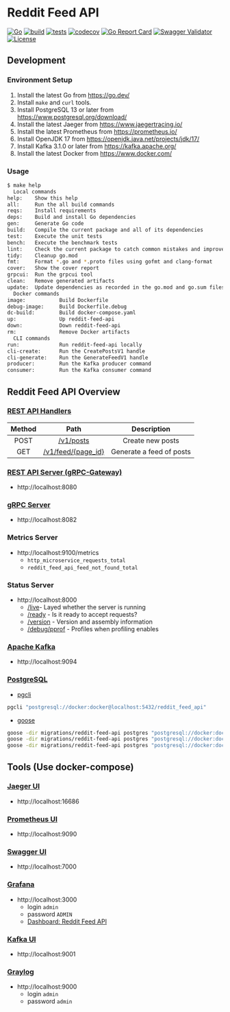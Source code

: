 # Reddit Feed API

[![Go](https://img.shields.io/badge/Go-1.19-blue.svg)](https://golang.org)
[![build](https://github.com/arttet/reddit-feed-api/actions/workflows/build.yml/badge.svg?branch=main)](https://github.com/arttet/reddit-feed-api/actions/workflows/build.yml)
[![tests](https://github.com/arttet/reddit-feed-api/actions/workflows/tests.yml/badge.svg?branch=main)](https://github.com/arttet/reddit-feed-api/actions/workflows/tests.yml)
[![codecov](https://codecov.io/gh/arttet/reddit-feed-api/branch/main/graph/badge.svg?token=S5a5aZsotj)](https://codecov.io/gh/arttet/reddit-feed-api)
[![Go Report Card](https://goreportcard.com/badge/github.com/arttet/reddit-feed-api)](https://goreportcard.com/report/github.com/arttet/reddit-feed-api)
[![Swagger Validator](https://img.shields.io/swagger/valid/3.0?specUrl=https%3A%2F%2Fraw.githubusercontent.com%2Farttet%2Freddit-feed-api%2Fmain%2Fapi%2Fopenapi-spec%2Fapi.swagger.json)](https://petstore.swagger.io/?url=https://raw.githubusercontent.com/arttet/reddit-feed-api/main/api/openapi-spec/api.swagger.json)
[![License](https://img.shields.io/badge/license-MIT-blue.svg)](https://github.com/arttet/reddit-feed-api/blob/main/LICENSE)


## Development

### Environment Setup

1. Install the latest Go from https://go.dev/
1. Install `make` and `curl` tools.
1. Install PostgreSQL 13 or later from https://www.postgresql.org/download/
1. Install the latest Jaeger from https://www.jaegertracing.io/
1. Install the latest Prometheus from https://prometheus.io/
1. Install OpenJDK 17 from https://openjdk.java.net/projects/jdk/17/
1. Install Kafka 3.1.0 or later from https://kafka.apache.org/
1. Install the latest Docker from https://www.docker.com/

### Usage

```sh
$ make help
  Local commands
help:    Show this help
all:     Run the all build commands
reqs:    Install requirements
deps:    Build and install Go dependencies
gen:     Generate Go code
build:   Compile the current package and all of its dependencies
test:    Execute the unit tests
bench:   Execute the benchmark tests
lint:    Check the current package to catch common mistakes and improve the code
tidy:    Cleanup go.mod
fmt:     Format *.go and *.proto files using gofmt and clang-format
cover:   Show the cover report
grpcui:  Run the grpcui tool
clean:   Remove generated artifacts
update:  Update dependencies as recorded in the go.mod and go.sum files
  Docker commands
image:           Build Dockerfile
debug-image:     Build Dockerfile.debug
dc-build:        Build docker-compose.yaml
up:              Up reddit-feed-api
down:            Down reddit-feed-api
rm:              Remove Docker artifacts
  CLI commands
run:             Run reddit-feed-api locally
cli-create:      Run the CreatePostsV1 handle
cli-generate:    Run the GenerateFeedV1 handle
producer:        Run the Kafka producer command
consumer:        Run the Kafka consumer command
```

## Reddit Feed API Overview

### [REST API Handlers](https://petstore.swagger.io/?url=https://raw.githubusercontent.com/arttet/reddit-feed-api/main/api/openapi-spec/api.swagger.json)

| Method | Path                                                  | Description              |
| :----: | :---------------------------------------------------: | :----------------------: |
| POST   | [/v1/posts](http://localhost:8081/v1/posts)           | Create new posts         |
| GET    | [/v1/feed/{page_id}](http://localhost:8081/v1/feed/1) | Generate a feed of posts |

### [REST API Server (gRPC-Gateway)](https://github.com/grpc-ecosystem/grpc-gateway)

* http://localhost:8080

### [gRPC Server](https://github.com/grpc/grpc-go)

* http://localhost:8082

### Metrics Server

* http://localhost:9100/metrics
    * `http_microservice_requests_total`
    * `reddit_feed_api_feed_not_found_total`

### Status Server

* http://localhost:8000
    * [/live](http://localhost:8000/live)- Layed whether the server is running
    * [/ready](http://localhost:8000/ready) - Is it ready to accept requests?
    * [/version](http://localhost:8000/version) - Version and assembly information
    * [/debug/pprof](http://localhost:8000/debug/pprof) - Profiles when profiling enables

### [Apache Kafka](https://kafka.apache.org/)

* http://localhost:9094

### [PostgreSQL](https://www.postgresql.org/docs/)

* [pgcli](https://github.com/dbcli/pgcli)

```sh
pgcli "postgresql://docker:docker@localhost:5432/reddit_feed_api"
```

* [goose](https://github.com/pressly/goose)

```sh
goose -dir migrations/reddit-feed-api postgres "postgresql://docker:docker@localhost:5432/reddit_feed_api" status
goose -dir migrations/reddit-feed-api postgres "postgresql://docker:docker@localhost:5432/reddit_feed_api" up
goose -dir migrations/reddit-feed-api postgres "postgresql://docker:docker@localhost:5432/reddit_feed_api" status
```


## Tools (Use docker-compose)

### [Jaeger UI](https://www.jaegertracing.io/)

* http://localhost:16686

### [Prometheus UI](https://prometheus.io/)

* http://localhost:9090


### [Swagger UI](https://petstore.swagger.io/?url=https://raw.githubusercontent.com/arttet/reddit-feed-api/main/api/openapi-spec/api.swagger.json)

* http://localhost:7000

### [Grafana](https://grafana.com/oss/grafana/)

* http://localhost:3000
    * login `admin`
    * password `ADMIN`
    * [Dashboard: Reddit Feed API](http://localhost:3000/d/QXuFMwN7z/reddit-feed-api?orgId=1&refresh=5s)

### [Kafka UI](https://github.com/provectus/kafka-ui)

* http://localhost:9001

### [Graylog](https://www.graylog.org/)

* http://localhost:9000
    * login `admin`
    * password `admin`
